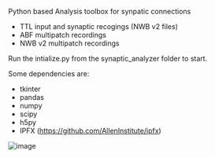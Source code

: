 Python based Analysis toolbox for synpatic connections 
- TTL input and synaptic recogings (NWB v2 files) 
- ABF multipatch recordings 
- NWB v2 multipatch recordings 

Run the intialize.py from the synaptic_analyzer folder to start.

Some dependencies are: 
- tkinter
- pandas
- numpy 
- scipy
- h5py
- IPFX (https://github.com/AllenInstitute/ipfx) 


![image](https://github.com/StanDriessens/INF_SYN_ANALYSIS/assets/24521084/0cea1726-eaf9-43c3-b8f8-6bb0a5ac2a96)
